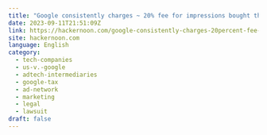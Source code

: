 ```yaml
---
title: "Google consistently charges ~ 20% fee for impressions bought through its ad network"
date: 2023-09-11T21:51:09Z
link: https://hackernoon.com/google-consistently-charges-20percent-fee-for-impressions-bought-through-its-ad-network?source=rss&utm_medium=RSS&utm_source=news.12bit.vn
site: hackernoon.com
language: English
category:
  - tech-companies
  - us-v.-google
  - adtech-intermediaries
  - google-tax
  - ad-network
  - marketing
  - legal
  - lawsuit
draft: false
---
```

